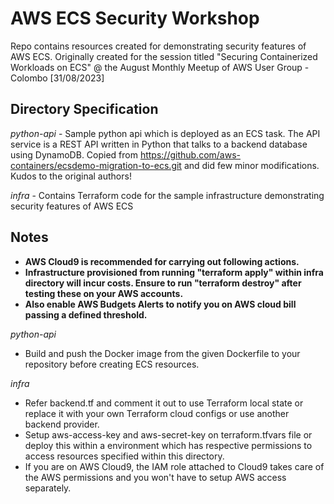 # AWS ECS Security Workshop

Repo contains resources created for demonstrating security features of AWS ECS. Originally created for the session titled "Securing Containerized Workloads on ECS" @ the August Monthly Meetup of AWS User Group - Colombo [31/08/2023]

## Directory Specification

*python-api* - Sample python api which is deployed as an ECS task. The API service is a REST API written in Python that talks to a backend database using DynamoDB. Copied from https://github.com/aws-containers/ecsdemo-migration-to-ecs.git and did few minor modifications. Kudos to the original authors!

*infra* - Contains Terraform code for the sample infrastructure demonstrating security features of AWS ECS

## Notes

- **AWS Cloud9 is recommended for carrying out following actions.**
- **Infrastructure provisioned from running "terraform apply" within infra directory will incur costs. Ensure to run "terraform destroy" after testing these on your AWS accounts.**
- **Also enable AWS Budgets Alerts to notify you on AWS cloud bill passing a defined threshold.**

*python-api* 
- Build and push the Docker image from the given Dockerfile to your repository before creating ECS resources. 

*infra* 
- Refer backend.tf and comment it out to use Terraform local state or replace it with your own Terraform cloud configs or use another backend provider.
- Setup aws-access-key and aws-secret-key on terraform.tfvars file or deploy this within a environment which has respective permissions to access resources specified within this directory. 
- If you are on AWS Cloud9, the IAM role attached to Cloud9 takes care of the AWS permissions and you won't have to setup AWS access separately.
